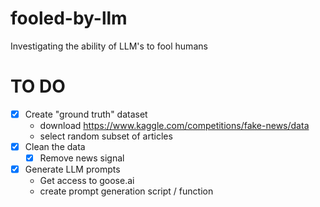 # fooled-by-llm
Investigating the ability of LLM's to fool humans

# TO DO
- [x] Create "ground truth" dataset
    - download https://www.kaggle.com/competitions/fake-news/data
    - select random subset of articles
- [x] Clean the data
    - [x] Remove news signal
- [x] Generate LLM prompts
    - Get access to goose.ai
    - create prompt generation script / function
    
